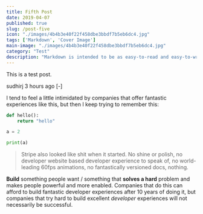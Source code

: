 ```yaml
---
title: Fifth Post
date: 2019-04-07
published: true
slug: /post-five
icon: "./images/4b4b3e40f22f458dbe3bbdf7b5eb6dc4.jpg"
tags: ['Markdown', 'Cover Image']
main-image: "./images/4b4b3e40f22f458dbe3bbdf7b5eb6dc4.jpg"
category: "Test"
description: "Markdown is intended to be as easy-to-read and easy-to-write as is feasible. Readability, however, is emphasized above all else. A Markdown-formatted document should be publishable as-is, as plain text, without looking like it's been marked up with tags or formatting instructions."
---
```


This is a test post.

sudhirj 3 hours ago [-]

I tend to feel a little intimidated by companies that offer fantastic experiences like this, but then I keep trying to remember this:

```python
def hello():
    return "hello"

a = 2

print(a)

```

> Stripe also looked like shit when it started. No shine or polish, no developer website based developer experience to speak of, no world-leading 60fps animations, no fantastically versioned docs, nothing.

**Build** something people want / something that __solves a hard__ problem and makes people powerful and more enabled. Companies that do this can afford to build fantastic developer experiences after 10 years of doing it, but companies that try hard to build excellent _developer_ experiences will not necessarily be successful.
